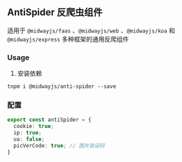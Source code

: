 ## AntiSpider 反爬虫组件

适用于 `@midwayjs/faas` 、`@midwayjs/web` 、`@midwayjs/koa` 和 `@midwayjs/express` 多种框架的通用反爬组件

### Usage

1. 安装依赖
```shell
tnpm i @midwayjs/anti-spider --save
```


### 配置
```ts
export const antiSpider = {
  cookie: true;
  ip: true;
  ua: false;
  picVerCode: true; // 图片验证码
}
```
